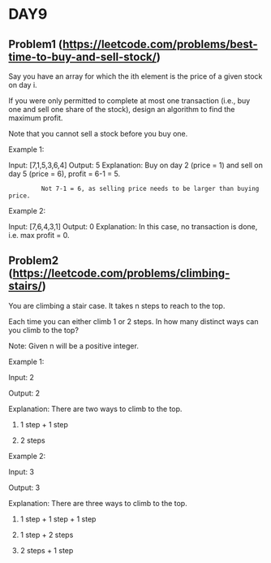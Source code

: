 # DAY9

## Problem1 (https://leetcode.com/problems/best-time-to-buy-and-sell-stock/)
Say you have an array for which the ith element is the price of a given stock on day i.

If you were only permitted to complete at most one transaction (i.e., buy one and sell one share of the stock), design an algorithm to find the maximum profit.

Note that you cannot sell a stock before you buy one.

Example 1:

Input: [7,1,5,3,6,4]
Output: 5
Explanation: Buy on day 2 (price = 1) and sell on day 5 (price = 6), profit = 6-1 = 5.

             Not 7-1 = 6, as selling price needs to be larger than buying price.
Example 2:

Input: [7,6,4,3,1]
Output: 0
Explanation: In this case, no transaction is done, i.e. max profit = 0.

## Problem2 (https://leetcode.com/problems/climbing-stairs/)
You are climbing a stair case. It takes n steps to reach to the top.

Each time you can either climb 1 or 2 steps. In how many distinct ways can you climb to the top?

Note: Given n will be a positive integer.

Example 1:

Input: 2

Output: 2

Explanation: There are two ways to climb to the top.


1. 1 step + 1 step


2. 2 steps

Example 2:

Input: 3

Output: 3

Explanation: There are three ways to climb to the top.


1. 1 step + 1 step + 1 step


2. 1 step + 2 steps


3. 2 steps + 1 step
